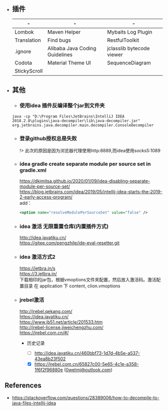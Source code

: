 
+ ## 插件

    | -            | -                              | -                         |
    | ------------ | ------------------------------ | ------------------------- |
    | Lombok       | Maven Helper                   | Mybaits Log Plugin        |
    | Translation  | Find bugs                      | RestfulToolkit            |
    | .ignore      | Alibaba Java Coding Guidelines | jclasslib bytecode viewer |
    | Codota       | Material Theme UI              | SequenceDiagram           |
    | StickyScroll |                                |                           |

+ ## 其他

    - ### 使用idea 插件反编译整个jar到文件夹

    `java -cp "D:\Program Files\JetBrains\IntelliJ IDEA 2018.2.8\plugins\java-decompiler\lib\java-decompiler.jar" org.jetbrains.java.decompiler.main.decompiler.ConsoleDecompiler`

    - ### 登录github授权总是失败

        !> 此次的原因是因为浏览器代理使用http:8889,而idea使用socks5:1089

    - ### idea gradle create separate module per source set in gradle.xml

        https://dkimitsa.github.io/2020/01/09/idea-disabling-separate-module-per-source-set/ </br>
        https://blog.jetbrains.com/idea/2019/05/intellij-idea-starts-the-2019-2-early-access-program/  
        add：
        
        ```xml
        <option name="resolveModulePerSourceSet" value="false" />
        ```
    
    - ### idea 激活 无限重置仓库(内置插件方式)

        http://idea.javatiku.cn/ </br>
        https://gitee.com/pengzhile/ide-eval-resetter.git

    - ### idea 激活方式2

        https://jetbra.in/s </br>
        https://3.jetbra.in/  
        下载相印的jar包，根据vmoptions文件夹配置，然后放入激活码。激活配置目录  在 application 下 content, clion.vmoptions

    - ### jrebel激活
    
        http://jrebel.qekang.com/ </br>
        https://idea.javatiku.cn/ </br>
        https://www.jb51.net/article/201533.htm </br>
        http://jrebel-license.jiweichengzhu.com/ </br>
        https://jrebel.com.cn/#/

        + 历史记录
        
            - [ ] http://idea.javatiku.cn/460bbf73-1d7d-4b5e-a537-43ea8b23f502
            - [x] https://jrebel.com.cn/65827c00-5e65-4c1e-a358-1f6f2f96880e (0wetmj@outlook.com)

## References
*  https://stackoverflow.com/questions/28389006/how-to-decompile-to-java-files-intellij-idea